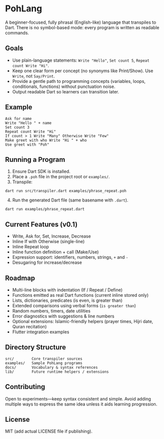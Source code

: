 # PohLang

A beginner-focused, fully phrasal (English-like) language that transpiles to Dart. There is no symbol-based mode: every program is written as readable commands.

## Goals
- Use plain-language statements: `Write "Hello"`, `Set count 5`, `Repeat count Write "Hi"`.
- Keep one clear form per concept (no synonyms like Print/Show). Use `Write`, not `Say/Print`.
- Provide a gentle path to programming concepts (variables, loops, conditionals, functions) without punctuation noise.
- Output readable Dart so learners can transition later.

## Example
```
Ask for name
Write "Hello " + name
Set count 3
Repeat count Write "Hi"
If count > 1 Write "Many" Otherwise Write "Few"
Make greet with who Write "Hi " + who
Use greet with "Poh"
```

## Running a Program
1. Ensure Dart SDK is installed.
2. Place a `.poh` file in the project root or `examples/`.
3. Transpile:
```
dart run src/transpiler.dart examples/phrase_repeat.poh
```
4. Run the generated Dart file (same basename with `.dart`).
```
dart run examples/phrase_repeat.dart
```

## Current Features (v0.1)
- Write, Ask for, Set, Increase, Decrease
- Inline If with Otherwise (single-line)
- Inline Repeat loop
- Inline function definition + call (Make/Use)
- Expression support: identifiers, numbers, strings, `+` and `-`
- Desugaring for increase/decrease

## Roadmap
- Multi-line blocks with indentation (If / Repeat / Define)
- Functions emitted as real Dart functions (current inline stored only)
- Lists, dictionaries, predicates (is even, is greater than)
- Extended comparisons using verbal forms (`is greater than`)
- Random numbers, timers, date utilities
- Error diagnostics with suggestions & line numbers
- Optional extensions: Islamic-friendly helpers (prayer times, Hijri date, Quran recitation)
- Flutter integration examples

## Directory Structure
```
src/        Core transpiler sources
examples/   Sample PohLang programs
docs/       Vocabulary & syntax references
lib/        Future runtime helpers / extensions
```

## Contributing
Open to experiments—keep syntax consistent and simple. Avoid adding multiple ways to express the same idea unless it aids learning progression.

## License
MIT (add actual LICENSE file if publishing).
